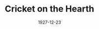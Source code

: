 ---
title: Cricket on the Hearth
date: 1927-12-23
closing_date:
layout: productions
playbill:
Theatre: Theatre Jacksonville
cast:
- Fairy:
  - Annie Laurie Sawyer
  - Bernice Foster
  - Betty Brightwell
  - Elaine Madison
  - Jackie Trevenie
  - Wilma Jean Humphries
- Tilly Slowboy: Birsa Shepard
- John Perrybingle: Don Ferrandou
- Bertha: Edmonia H. Bedell
- May Fielding: Justine Rehnborg
- Dot: Minnie Louise Phelps
- The Stranger: Stuart Cavanagh
- Gruff Tackleton: F.W. Armbuster
- Mrs. Fielding: Helen McCants
- Caleb Plummer: J.H. Pratt
- Boxer: The Dog
crew:
- Director: F.W. Armbuster
- Staging: Anne C. Lalor
- Costumes: Will Louis
---
